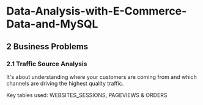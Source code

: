 # Data-Analysis-with-E-Commerce-Data-and-MySQL

## 2 Business Problems

### 2.1 Traffic Source Analysis

It's about understanding where your customers are coming from and which channels are driving the highest quality traffic.

Key tables used: WEBSITES_SESSIONS, PAGEVIEWS & ORDERS



